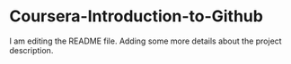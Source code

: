 # Coursera-Introduction-to-Github
I am editing the README file. Adding some more details about the project description.
